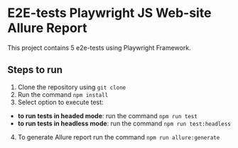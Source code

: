 
# E2E-tests Playwright JS Web-site Allure Report

This project contains 5 e2e-tests using Playwright Framework.

## Steps to run

1. Clone the repository using `git clone`
2. Run the command `npm install`
3. Select option to execute test:
- **to run tests in headed mode**: run the command `npm run test`
- **to run tests in headless mode**: run the command `npm run test:headless`
4. To generate Allure report run the command `npm run allure:generate`

